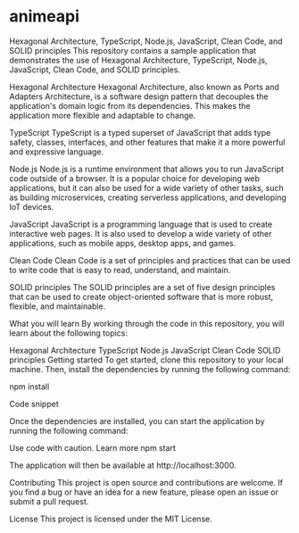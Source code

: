 # animeapi

Hexagonal Architecture, TypeScript, Node.js, JavaScript, Clean Code, and SOLID principles
This repository contains a sample application that demonstrates the use of Hexagonal Architecture, TypeScript, Node.js, JavaScript, Clean Code, and SOLID principles.

Hexagonal Architecture
Hexagonal Architecture, also known as Ports and Adapters Architecture, is a software design pattern that decouples the application's domain logic from its dependencies. This makes the application more flexible and adaptable to change.

TypeScript
TypeScript is a typed superset of JavaScript that adds type safety, classes, interfaces, and other features that make it a more powerful and expressive language.

Node.js
Node.js is a runtime environment that allows you to run JavaScript code outside of a browser. It is a popular choice for developing web applications, but it can also be used for a wide variety of other tasks, such as building microservices, creating serverless applications, and developing IoT devices.

JavaScript
JavaScript is a programming language that is used to create interactive web pages. It is also used to develop a wide variety of other applications, such as mobile apps, desktop apps, and games.

Clean Code
Clean Code is a set of principles and practices that can be used to write code that is easy to read, understand, and maintain.

SOLID principles
The SOLID principles are a set of five design principles that can be used to create object-oriented software that is more robust, flexible, and maintainable.

What you will learn
By working through the code in this repository, you will learn about the following topics:

Hexagonal Architecture
TypeScript
Node.js
JavaScript
Clean Code
SOLID principles
Getting started
To get started, clone this repository to your local machine. Then, install the dependencies by running the following command:

npm install

Code snippet

Once the dependencies are installed, you can start the application by running the following command:

Use code with caution. Learn more
npm start

The application will then be available at http://localhost:3000.

Contributing
This project is open source and contributions are welcome. If you find a bug or have an idea for a new feature, please open an issue or submit a pull request.

License
This project is licensed under the MIT License.
